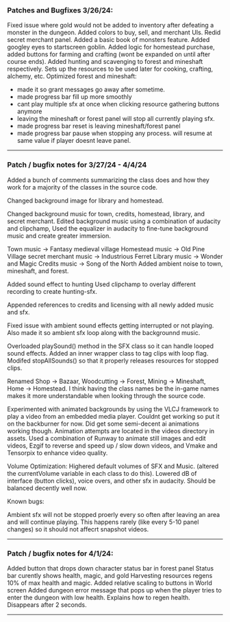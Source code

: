 ### Patches and Bugfixes 3/26/24:

Fixed issue where gold would not be added to inventory after defeating a monster in the dungeon.
Added colors to buy, sell, and merchant UIs. Redid secret merchant panel.
Added a basic book of monsters feature.
Added googley eyes to startscreen goblin.
Added logic for homestead purchase, added buttons for farming and crafting (wont be expanded on until after course ends).
Added hunting and scavenging to forest and mineshaft respectively. Sets up the resources to be used later for cooking, crafting, alchemy, etc.
Optimized forest and mineshaft:
- made it so grant messages go away after sometime.
- made progress bar fill up more smoothly
- cant play multiple sfx at once when clicking resource gathering buttons anymore
- leaving the mineshaft or forest panel will stop all currently playing sfx.
- made progress bar reset is leaving mineshaft/forest panel
- made progress bar pause when stopping any process. will resume at same value if player doesnt leave panel.

---
### Patch / bugfix notes for 3/27/24 - 4/4/24

Added a bunch of comments summarizing the class does and how they work for a
majority of the classes in the source code.

Changed background image for library and homestead.

Changed background music for town, credits, homestead, library, and secret merchant.
Edited background music using a combination of audacity and clipchamp, Used the
equalizer in audacity to fine-tune background music and create greater immersion.

Town music -> Fantasy medieval village
Homestead music -> Old Pine Village
secret merchant music -> Industrious Ferret
Library music -> Wonder and Magic
Credits music -> Song of the North
Added ambient noise to town, mineshaft, and forest.

Added sound effect to hunting
Used clipchamp to overlay different recording to create hunting-sfx.

Appended references to credits and licensing with all newly added music and sfx.

Fixed issue with ambient sound effects getting interrupted or not playing.
Also made it so ambient sfx loop along with the backgrounnd music.

Overloaded playSound() method in the SFX class so it can handle looped sound effects.
Added an inner wrapper class to tag clips with loop flag.
Modifed stopAllSounds() so that it properly releases resources
for stopped clips.

Renamed Shop -> Bazaar, Woodcutting -> Forest, Mining -> Mineshaft, Home -> Homestead.
I think having the class names be the in-game names makes it more understandable when
looking through the source code.

Experimented with animated backgrounds by using the VLCJ framework to play a video from an embedded media player.
Couldnt get working so put it on the backburner for now. Did get some semi-decent ai animations working though.
Animation attempts are located in the videos directory in assets. Used a combination of Runway to animate still images
and edit videos, Ezgif to reverse and speed up / slow down videos, and Vmake and Tensorpix to enhance video quality.

Volume Optimization: Highered default volumes of SFX and Music. (altered the currentVolume
variable in each class to do this). Lowered dB of interface (button clicks), voice overs, and other sfx
in audacity. Should be balanced decently well now.

Known bugs:

Ambient sfx will not be stopped proerly every so often after leaving an area and will continue playing. This happens rarely (like every 5-10 panel changes) so it should not affecrt snapshot videos.

---
### Patch / bugfix notes for 4/1/24:

Added button that drops down character status bar in forest panel
Status bar curently shows health, magic, and gold
Harvesting resources regens 10% of max health and magic.
Added relative scaling to buttons in World screen
Added dungeon error message that pops up when the player tries to enter
the dungeon with low health. Explains how to regen health. Disappears after 2 seconds.

--- 
